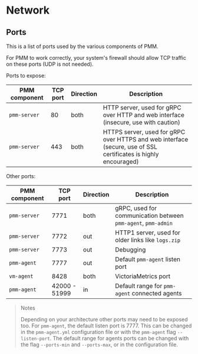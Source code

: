 # Network

## Ports

This is a list of ports used by the various components of PMM.

For PMM to work correctly, your system's firewall should allow TCP traffic on these ports (UDP is not needed).

Ports to expose:

PMM component | TCP port      | Direction     | Description
--------------|---------------|---------------|------
`pmm-server`  |   80          | both          | HTTP server, used for gRPC over HTTP and web interface (insecure, use with caution)
`pmm-server`  |  443          | both          | HTTPS server, used for gRPC over HTTPS and web interface (secure, use of SSL certificates is highly encouraged)

Other ports:

PMM component | TCP port      | Direction     | Description
--------------|---------------|---------------|------
`pmm-server`  | 7771          | both          | gRPC, used for communication between `pmm-agent`, `pmm-admin`
`pmm-server`  | 7772          | out           | HTTP1 server, used for older links like `logs.zip`
`pmm-server`  | 7773          | out           | Debugging
`pmm-agent`   | 7777          | out           | Default `pmm-agent` listen port
`vm-agent`    | 8428          | both          | VictoriaMetrics port
`pmm-agent`   | 42000 - 51999 | in            | Default range for `pmm-agent` connected agents

> Notes
>
> Depending on your architecture other ports may need to be exposed too. For `pmm-agent`, the default listen port is 7777. This can be changed in the `pmm-agent.yml` configuration file or with the `pmm-agent` flag `--listen-port`. The default range for agents ports can be changed with the flag `--ports-min` and  `--ports-max`, or in the configuration file.
